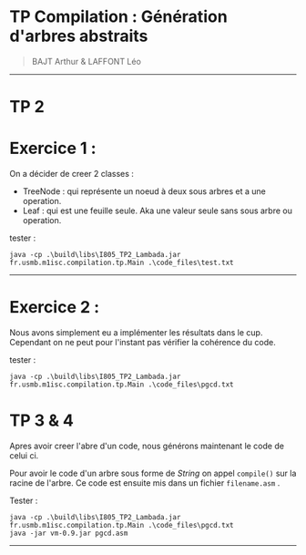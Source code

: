 # TP Compilation : Génération d'arbres abstraits
> BAJT Arthur & LAFFONT Léo

---

# TP 2

# Exercice 1 :
On a décider de creer 2 classes :
- TreeNode : qui représente un noeud à deux sous arbres et a une operation.
- Leaf : qui est une feuille seule. Aka une valeur seule sans sous arbre ou operation.

tester :
```shell
java -cp .\build\libs\I805_TP2_Lambada.jar fr.usmb.m1isc.compilation.tp.Main .\code_files\test.txt
```

---
# Exercice 2 :

Nous avons simplement eu a implémenter les résultats dans le cup. 
Cependant on ne peut pour l'instant pas vérifier la cohérence du code.

tester :
```shell
java -cp .\build\libs\I805_TP2_Lambada.jar fr.usmb.m1isc.compilation.tp.Main .\code_files\pgcd.txt
```


# TP 3 & 4

Apres avoir creer l'abre d'un code, nous générons maintenant le code 
de celui ci.

Pour avoir le code d'un arbre sous forme de *String* on appel `compile()` 
sur la racine de l'arbre. 
Ce code est ensuite mis dans un fichier `filename.asm` .


Tester :
````shell
java -cp .\build\libs\I805_TP2_Lambada.jar fr.usmb.m1isc.compilation.tp.Main .\code_files\pgcd.txt
java -jar vm-0.9.jar pgcd.asm
````
---